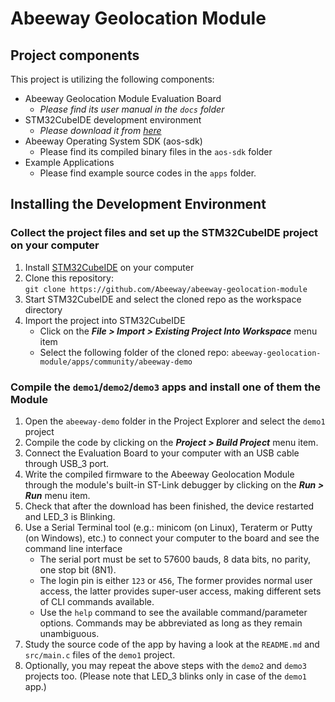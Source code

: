 
# Abeeway Geolocation Module

## Project components

This project is utilizing the following components:

- Abeeway Geolocation Module Evaluation Board
  - *Please find its user manual in the `docs` folder*
- STM32CubeIDE development environment
  - *Please download it from [here](https://www.st.com/en/development-tools/stm32cubeide.html)*
- Abeeway Operating System SDK (aos-sdk)
  - Please find its compiled binary files in the `aos-sdk` folder
- Example Applications
  - Please find example source codes in the `apps` folder.

## Installing the Development Environment

### Collect the project files and set up the STM32CubeIDE project on your computer

1. Install [STM32CubeIDE](https://www.st.com/en/development-tools/stm32cubeide.html) on your computer
2. Clone this repository:  
   `git clone https://github.com/Abeeway/abeeway-geolocation-module`
3. Start STM32CubeIDE and select the cloned repo as the workspace directory
4. Import the project into STM32CubeIDE
   - Click on the **_File > Import > Existing Project Into Workspace_** menu item
   - Select the following folder of the cloned repo: `abeeway-geolocation-module/apps/community/abeeway-demo`

### Compile the `demo1`/`demo2`/`demo3` apps and install one of them the Module

1. Open the `abeeway-demo` folder in the Project Explorer and select the `demo1` project
2. Compile the code by clicking on the **_Project > Build Project_** menu item.
3. Connect the Evaluation Board to your computer with an USB cable through USB_3 port.
4. Write the compiled firmware to the Abeeway Geolocation Module through the module's built-in ST-Link debugger by clicking on the **_Run > Run_** menu item.
5. Check that after the download has been finished, the device restarted and LED_3 is Blinking.
6. Use a Serial Terminal tool (e.g.: minicom (on Linux), Teraterm or Putty (on Windows), etc.) to connect your computer to the board and see the command line interface
   - The serial port must be set to 57600 bauds, 8 data bits, no parity, one stop bit (8N1).
   - The login pin is either `123` or `456`, The former provides normal user access, the latter provides super-user access, making different sets of CLI commands available.
   - Use the `help` command to see the available command/parameter options. Commands may be abbreviated as long as they remain unambiguous.
7. Study the source code of the app by having a look at the `README.md` and `src/main.c` files of the `demo1` project.
8. Optionally, you may repeat the above steps with the `demo2` and `demo3` projects too. (Please note that LED_3 blinks only in case of the `demo1` app.)